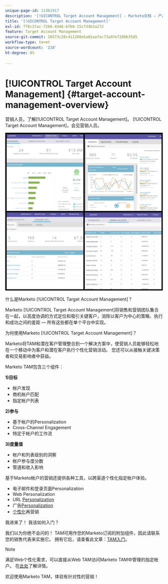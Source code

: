 ```yaml
---
unique-page-id: 11381917
description: '[!UICONTROL Target Account Management] - Marketo文档 — 产品文档'
title: '[!UICONTROL Target Account Management]'
exl-id: ff0c37ac-7206-4346-bfb8-15c734b2a272
feature: Target Account Management
source-git-commit: 26573c20c411208e5a01aa7ec73a97e7208b35d5
workflow-type: tm+mt
source-wordcount: '218'
ht-degree: 0%

---
```


# [!UICONTROL Target Account Management] {#target-account-management-overview}

营销人员，了解[!UICONTROL Target Account Management]。 [!UICONTROL Target Account Management]，会见营销人员。

![](assets/photo-collage.png)

什么是Marketo [!UICONTROL Target Account Management]？

Marketo [!UICONTROL Target Account Management]将销售和营销团队集合在一起，以高度协调的方式定位和吸引关键客户，消除以客户为中心的策略、执行和成功之间的差距 — 所有这些都在单个平台中实现。

为何使用Marketo [!UICONTROL Target Account Management]？

Marketo将TAM和潜在客户管理整合到一个解决方案中，使营销人员能够轻松地在一个移动中为客户和潜在客户执行个性化营销活动。 您还可以从接触关键决策者和交易影响者中获益。

Marketo TAM包含三个组件：

**1)目标**

* 帐户发现
* 商机帐户匹配
* 指定帐户列表

**2)参与**

* 基于帐户的Personalization
* Cross-Channel Engagement
* 特定于帐户的工作流

**3)度量值**

* 帐户和列表级别的洞察
* 帐户参与度分数
* 管道和收入影响

基于Marketo帐户的营销还提供各种工具，以跨渠道个性化指定帐户体验。

* 电子邮件和登录页面Personalization
* Web Personalization
* URL [Personalization](/help/marketo/product-docs/demand-generation/landing-pages/personalizing-landing-pages/enable-personalized-urls-for-your-account.md)
* 广告[Personalization](/help/marketo/product-docs/demand-generation/facebook/create-a-custom-audience-in-facebook.md)
* [个性化](/help/marketo/product-docs/web-personalization/website-retargeting/retargeting-with-web-personalization-data.md)再营销

我进来了！ 我该如何入门？

我们以为你绝不会问的！ TAM可用作您的Marketo订阅的附加组件，因此请联系您的销售代表来实施它。 拥有它后，请查看此文章：[TAM入门](/help/marketo/product-docs/target-account-management/setup-tam/getting-started-with-tam.md)。

>[!NOTE]
>
>满足Web个性化需求，可以直接从Web TAM访问Marketo TAM中管理的指定帐户。 在[此处](/help/marketo/product-docs/web-personalization/account-based-web-marketing/account-based-web-marketing-with-tam.md)了解详情。

欢迎使用Marketo TAM，体验有针对性的营销！
